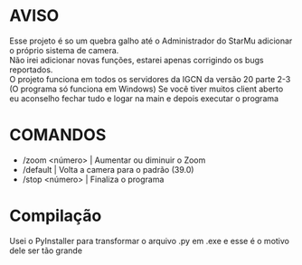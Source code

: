# AVISO
Esse projeto é so um quebra galho até o Administrador do StarMu adicionar o próprio sistema de camera.<br>
Não irei adicionar novas funções, estarei apenas corrigindo os bugs reportados.<br>
O projeto funciona em todos os servidores da IGCN da versão 20 parte 2-3 (O programa só funciona em Windows)
Se você tiver muitos client aberto eu aconselho fechar tudo e logar na main e depois executar o programa

# COMANDOS
- /zoom <número> | Aumentar ou diminuir o Zoom
- /default | Volta a camera para o padrão (39.0)
- /stop <número> | Finaliza o programa

# Compilação
Usei o PyInstaller para transformar o arquivo .py em .exe e esse é o motivo dele ser tão grande